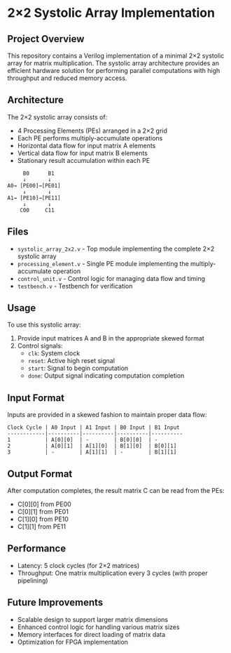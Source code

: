 # 2×2 Systolic Array Implementation

## Project Overview

This repository contains a Verilog implementation of a minimal 2×2 systolic array for matrix multiplication. The systolic array architecture provides an efficient hardware solution for performing parallel computations with high throughput and reduced memory access.

## Architecture

The 2×2 systolic array consists of:

- 4 Processing Elements (PEs) arranged in a 2×2 grid
- Each PE performs multiply-accumulate operations
- Horizontal data flow for input matrix A elements
- Vertical data flow for input matrix B elements
- Stationary result accumulation within each PE

```
     B0      B1
     ↓       ↓
A0→ [PE00]→[PE01]
     ↓       ↓
A1→ [PE10]→[PE11]
     ↓       ↓
    C00     C11
```

## Files

- `systolic_array_2x2.v` - Top module implementing the complete 2×2 systolic array
- `processing_element.v` - Single PE module implementing the multiply-accumulate operation
- `control_unit.v` - Control logic for managing data flow and timing
- `testbench.v` - Testbench for verification

## Usage

To use this systolic array:

1. Provide input matrices A and B in the appropriate skewed format
2. Control signals:
   - `clk`: System clock
   - `reset`: Active high reset signal
   - `start`: Signal to begin computation
   - `done`: Output signal indicating computation completion

## Input Format

Inputs are provided in a skewed fashion to maintain proper data flow:

```
Clock Cycle | A0 Input | A1 Input | B0 Input | B1 Input
------------|----------|----------|----------|----------
1           | A[0][0]  | -        | B[0][0]  | -
2           | A[0][1]  | A[1][0]  | B[1][0]  | B[0][1]
3           | -        | A[1][1]  | -        | B[1][1]
```

## Output Format

After computation completes, the result matrix C can be read from the PEs:

- C[0][0] from PE00
- C[0][1] from PE01
- C[1][0] from PE10
- C[1][1] from PE11

## Performance

- Latency: 5 clock cycles (for 2×2 matrices)
- Throughput: One matrix multiplication every 3 cycles (with proper pipelining)

## Future Improvements

- Scalable design to support larger matrix dimensions
- Enhanced control logic for handling various matrix sizes
- Memory interfaces for direct loading of matrix data
- Optimization for FPGA implementation

